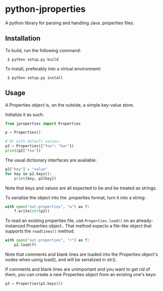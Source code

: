 python-jproperties
==================

A python library for parsing and handling Java .properties files.


Installation
------------

To build, run the following command:

```
 $ python setup.py build
```

To install, preferably into a virtual environment:

```
 $ python setup.py install
```

Usage
-----

A Properties object is, on the outside, a simple key-value store.

Initialize it as such:

```python
from jproperties import Properties

p = Properties()

# Or with default values:
p2 = Properties({"foo": "bar"})
print(p2["foo"])
```

The usual dictionary interfaces are available:

```python
p2["key"] = "value"
for key in p2.keys():
	print(key, p2[key])
```

Note that keys and values are all expected to be and be treated as strings.

To serialize the object into the .properties format, turn it into a string:

```python
with open("out.properties", "w") as f:
	f.write(str(p2))
```

To read an existing properties file, use `Properties.load()` on an already-
instanced Properties object.. That method expects a file-like object that
supports the `readlines()` method.

```python
with open("out.properties", "r") as f:
	p2.load(f)
```

Note that comments and blank lines are loaded into the Properties object's
nodes when using load(), and will be serialized in str().

If comments and blank lines are unimportant and you want to get rid of them,
you can create a new Properties object from an existing one's keys:

```python
p3 = Properties(p2.keys())
```
